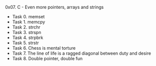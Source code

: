 0x07. C - Even more pointers, arrays and strings
- Task 0. memset
- Task 1. memcpy
- Task 2. strchr
- Task 3. strspn
- Task 4. strpbrk
- Task 5. strstr
- Task 6. Chess is mental torture
- Task 7. The line of life is a ragged diagonal between duty and desire
- Task 8. Double pointer, double fun